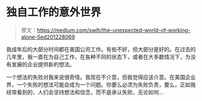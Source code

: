 # 独自工作的意外世界

> 原文：<https://medium.com/swlh/the-unexpected-world-of-working-alone-5ed201228069>

我成年后的大部分时间都在美国公司工作。有些不好，但大部分是好的。在过去的几年里，我一直在为自己工作，在各种不同的状态下，或者在大多数情况下，为没有发展的企业提供新的想法。

一个想法的失败对我来说很奇怪。我现在不介意，但我觉得应该介意。在美国企业界，一个失败的想法可能会成为一个问题。你要么必须为失败负责，要么，正如我经常看到的，人们会坚持想法和信念，而不是承认失败，无论如何…